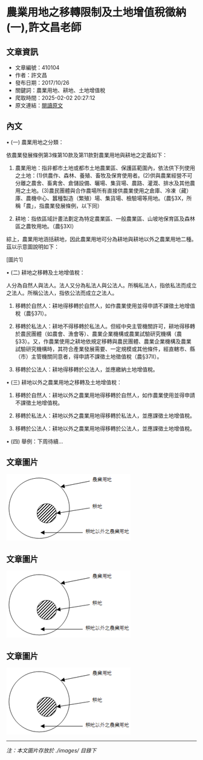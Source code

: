 # 農業用地之移轉限制及土地增值稅徵納(一),許文昌老師

## 文章資訊
- 文章編號：410104
- 作者：許文昌
- 發布日期：2017/10/26
- 關鍵詞：農業用地、耕地、土地增值稅
- 爬取時間：2025-02-02 20:27:12
- 原文連結：[閱讀原文](https://real-estate.get.com.tw/Columns/detail.aspx?no=410104)

## 內文
• (一) 農業用地之分類：

依農業發展條例第3條第10款及第11款對農業用地與耕地之定義如下：

1. 農業用地：指非都市土地或都市土地農業區、保護區範圍內，依法供下列使用之土地：(1)供農作、森林、養殖、畜牧及保育使用者。(2)供與農業經營不可分離之農舍、畜禽舍、倉儲設備、曬場、集貨場、農路、灌溉、排水及其他農用之土地。(3)農民團體與合作農場所有直接供農業使用之倉庫、冷凍（藏）庫、農機中心、蠶種製造（繁殖）場、集貨場、檢驗場等用地。（農§3Ⅹ，所稱「農」，指農業發展條例，以下同）

2. 耕地：指依區域計畫法劃定為特定農業區、一般農業區、山坡地保育區及森林區之農牧用地。（農§3Ⅺ）

綜上，農業用地涵括耕地，因此農業用地可分為耕地與耕地以外之農業用地二種。茲以示意圖說明如下：

[圖片1]

• (二) 耕地之移轉及土地增值稅：

人分為自然人與法人。法人又分為私法人與公法人。所稱私法人，指依私法而成立之法人。所稱公法人，指依公法而成立之法人。

1. 移轉於自然人：耕地得移轉於自然人，如作農業使用並得申請不課徵土地增值稅（農§37Ⅰ）。

2. 移轉於私法人：耕地不得移轉於私法人。但經中央主管機關許可，耕地得移轉於農民團體（如農會、漁會等）、農業企業機構或農業試驗研究機構（農§33）。又，作農業使用之耕地依規定移轉與農民團體、農業企業機構及農業試驗研究機構時，其符合產業發展需要、一定規模或其他條件，經直轄市、縣（市）主管機關同意者，得申請不課徵土地徵值稅（農§37Ⅱ）。

3. 移轉於公法人：耕地得移轉於公法人，並應繳納土地增值稅。

• (三) 耕地以外之農業用地之移轉及土地增值稅：

1. 移轉於自然人：耕地以外之農業用地得移轉於自然人，如作農業使用並得申請不課徵土地增值稅。

2. 移轉於私法人：耕地以外之農業用地得移轉於私法人，並應課徵土地增值稅。

3. 移轉於公法人：耕地以外之農業用地得移轉於公法人，並應課徵土地增值稅。

• (四) 舉例：下周待續...

## 文章圖片

![圖片1](./images/410104_53d74174.png)

## 文章圖片

![圖片1](./images/410104_53d74174.png)

## 文章圖片

![圖片1](./images/410104_53d74174.png)


---
*注：本文圖片存放於 ./images/ 目錄下*
